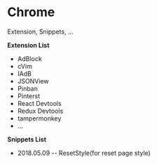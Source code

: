 # Chrome

Extension, Snippets, ...


**Extension List**

* AdBlock
* cVim
* IAdB
* JSONView
* Pinban
* Pinterst
* React Devtools
* Redux Devtools
* tampermonkey
* ...


**Snippets List**

* 2018.05.09 -- ResetStyle(for reset page style)
